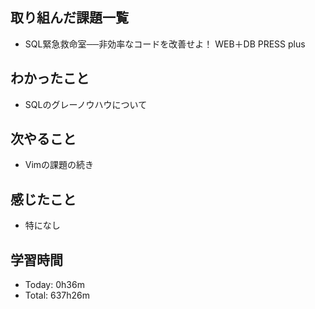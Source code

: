 ## 取り組んだ課題一覧
- SQL緊急救命室──非効率なコードを改善せよ！ WEB＋DB PRESS plus
## わかったこと
- SQLのグレーノウハウについて
## 次やること
- Vimの課題の続き
## 感じたこと
- 特になし
## 学習時間
- Today: 0h36m
- Total: 637h26m
